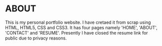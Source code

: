 # ABOUT 
This is my personal portfolio website. I have cretaed it from scrap using HTML, HTML5, CSS and CSS3. 
It has four pages namely 'HOME', 'ABOUT', 'CONTACT' and 'RESUME'. Presently I have closed the resume link for public due to privacy reasons. 
